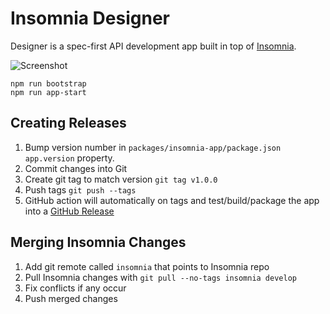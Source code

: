# Insomnia Designer

Designer is a spec-first API development app built in top of [Insomnia](https://github.com/getinsomnia/insomnia).

![Screenshot](https://user-images.githubusercontent.com/587576/62305922-dbd30800-b44e-11e9-8de6-ea8bdcb8d93b.png)

```shell
npm run bootstrap
npm run app-start
```

## Creating Releases

1. Bump version number in `packages/insomnia-app/package.json` `app.version` property.
2. Commit changes into Git
3. Create git tag to match version `git tag v1.0.0`
4. Push tags `git push --tags`
5. GitHub action will automatically on tags and test/build/package the app into a
   [GitHub Release](https://github.com/kong/studio/releases/)


## Merging Insomnia Changes

1. Add git remote called `insomnia` that points to Insomnia repo
2. Pull Insomnia changes with `git pull --no-tags insomnia develop`
3. Fix conflicts if any occur
4. Push merged changes
